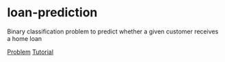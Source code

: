 # loan-prediction

Binary classification problem to predict whether a given customer receives a home loan

[Problem](https://datahack.analyticsvidhya.com/contest/practice-problem-loan-prediction-iii/)
[Tutorial](https://medium.com/vickdata/how-to-enter-your-first-machine-learning-competition-90e8c48e07ae)
